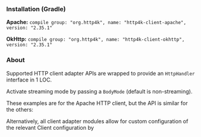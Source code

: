 ### Installation (Gradle)
**Apache:** ```compile group: "org.http4k", name: "http4k-client-apache", version: "2.35.1"```

**OkHttp:** ```compile group: "org.http4k", name: "http4k-client-okhttp", version: "2.35.1"```

### About
Supported HTTP client adapter APIs are wrapped to provide an `HttpHandler` interface in 1 LOC.

Activate streaming mode by passing a `BodyMode` (default is non-streaming).

These examples are for the Apache HTTP client, but the API is similar for the others:

<script src="https://gist-it.appspot.com/https://github.com/http4k/http4k/blob/master/src/docs/guide/modules/clients/example.kt"></script>

Alternatively, all client adapter modules allow for custom configuration of the relevant Client configuration by
